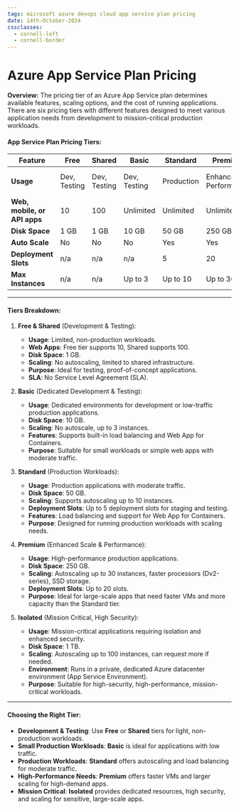 ```yaml
---
tags: microsoft azure devops cloud app service plan pricing
date: 14th-October-2024
cssclasses:
  - cornell-left
  - cornell-border
---
```


# Azure App Service Plan Pricing

**Overview:** The pricing tier of an Azure App Service plan determines available features, scaling options, and the cost of running applications. There are six pricing tiers with different features designed to meet various application needs from development to mission-critical production workloads.

#### **App Service Plan Pricing Tiers**:

|**Feature**|**Free**|**Shared**|**Basic**|**Standard**|**Premium**|**Isolated**|
|---|---|---|---|---|---|---|
|**Usage**|Dev, Testing|Dev, Testing|Dev, Testing|Production|Enhanced Performance|High Performance, Security|
|**Web, mobile, or API apps**|10|100|Unlimited|Unlimited|Unlimited|Unlimited|
|**Disk Space**|1 GB|1 GB|10 GB|50 GB|250 GB|1 TB|
|**Auto Scale**|No|No|No|Yes|Yes|Yes|
|**Deployment Slots**|n/a|n/a|n/a|5|20|20|
|**Max Instances**|n/a|n/a|Up to 3|Up to 10|Up to 30|Up to 100|

---

#### **Tiers Breakdown:**

1. **Free & Shared** (Development & Testing):
    
    - **Usage**: Limited, non-production workloads.
    - **Web Apps**: Free tier supports 10, Shared supports 100.
    - **Disk Space**: 1 GB.
    - **Scaling**: No autoscaling, limited to shared infrastructure.
    - **Purpose**: Ideal for testing, proof-of-concept applications.
    - **SLA**: No Service Level Agreement (SLA).
2. **Basic** (Dedicated Development & Testing):
    
    - **Usage**: Dedicated environments for development or low-traffic production applications.
    - **Disk Space**: 10 GB.
    - **Scaling**: No autoscale, up to 3 instances.
    - **Features**: Supports built-in load balancing and Web App for Containers.
    - **Purpose**: Suitable for small workloads or simple web apps with moderate traffic.
3. **Standard** (Production Workloads):
    
    - **Usage**: Production applications with moderate traffic.
    - **Disk Space**: 50 GB.
    - **Scaling**: Supports autoscaling up to 10 instances.
    - **Deployment Slots**: Up to 5 deployment slots for staging and testing.
    - **Features**: Load balancing and support for Web App for Containers.
    - **Purpose**: Designed for running production workloads with scaling needs.
4. **Premium** (Enhanced Scale & Performance):
    
    - **Usage**: High-performance production applications.
    - **Disk Space**: 250 GB.
    - **Scaling**: Autoscaling up to 30 instances, faster processors (Dv2-series), SSD storage.
    - **Deployment Slots**: Up to 20 slots.
    - **Purpose**: Ideal for large-scale apps that need faster VMs and more capacity than the Standard tier.
5. **Isolated** (Mission Critical, High Security):
    
    - **Usage**: Mission-critical applications requiring isolation and enhanced security.
    - **Disk Space**: 1 TB.
    - **Scaling**: Autoscaling up to 100 instances, can request more if needed.
    - **Environment**: Runs in a private, dedicated Azure datacenter environment (App Service Environment).
    - **Purpose**: Suitable for high-security, high-performance, mission-critical workloads.

---

#### **Choosing the Right Tier**:

- **Development & Testing**: Use **Free** or **Shared** tiers for light, non-production workloads.
- **Small Production Workloads**: **Basic** is ideal for applications with low traffic.
- **Production Workloads**: **Standard** offers autoscaling and load balancing for moderate traffic.
- **High-Performance Needs**: **Premium** offers faster VMs and larger scaling for high-demand apps.
- **Mission Critical**: **Isolated** provides dedicated resources, high security, and scaling for sensitive, large-scale apps.